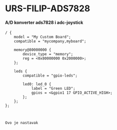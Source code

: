 # URS-FILIP-ADS7828

#### A/D konverter ads7828 i adc-joystick

```dts
/ {
    model = "My Custom Board";
    compatible = "mycompany,myboard";

    memory@80000000 {
        device_type = "memory";
        reg = <0x80000000 0x2000000>;
    };

    leds {
        compatible = "gpio-leds";

        led0: led_0 {
            label = "Green LED";
            gpios = <&gpio1 17 GPIO_ACTIVE_HIGH>;
        };
    };
};



Ovo je nastavak

